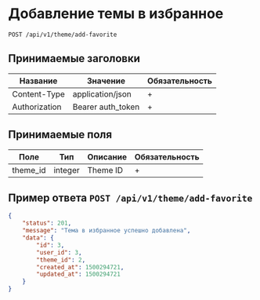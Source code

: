 Добавление темы в избранное
========================

`POST /api/v1/theme/add-favorite`

## Принимаемые заголовки

| Название           | Значение             | Обязательность |
|--------------------|----------------------|----------------|
| Content-Type       | application/json     | +              |
| Authorization      | Bearer auth_token    | +              |

## Принимаемые поля

| Поле               | Тип                  | Описание       | Обязательность |
|--------------------|----------------------|----------------|----------------|
| theme_id           | integer              | Theme ID       | +              |


Пример ответа `POST /api/v1/theme/add-favorite`
------------------------------------------------------

```json
{
    "status": 201,
    "message": "Тема в избранное успешно добавлена",
    "data": {
        "id": 3,
        "user_id": 3,
        "theme_id": 2,
        "created_at": 1500294721,
        "updated_at": 1500294721
    }
}
```